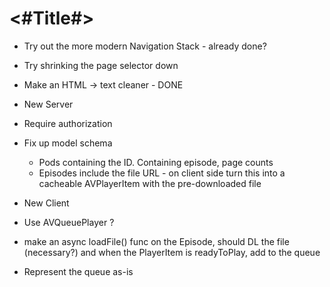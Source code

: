 #  <#Title#>

- Try out the more modern Navigation Stack - already done?
- Try shrinking the page selector down

- Make an HTML -> text cleaner - DONE


- New Server
 - Require authorization
 - Fix up model schema
    - Pods containing the ID. Containing episode, page counts
    - Episodes include the file URL - on client side turn this into a cacheable AVPlayerItem with the pre-downloaded file
    
    
- New Client
 - Use AVQueuePlayer ?
 - make an async loadFile() func on the Episode, should DL the file (necessary?) and when the PlayerItem is readyToPlay, add to the queue
 - Represent the queue as-is
